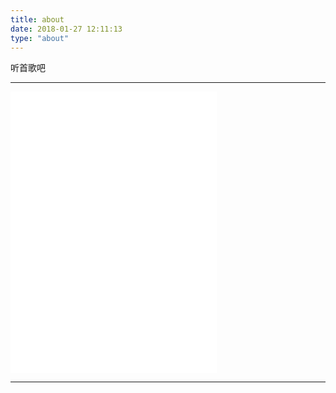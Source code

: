 ```yaml
---
title: about
date: 2018-01-27 12:11:13
type: "about"
---
```


听首歌吧

***

<!-- 只显示播放器 -->
<div style="max-width: 800px; max-height: 500px">
<iframe frameborder="no" border="0" marginwidth="0" marginheight="0" width=330 height=450 src="//music.163.com/outchain/player?type=0&id=627070825&auto=1&height=430"></iframe>
</div>

***
